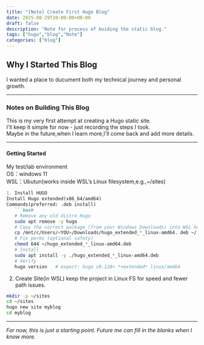 ```yaml
---
title: "[Note] Create First Hugo Blog"
date: 2025-08-29T10:00:00+08:00
draft: false
description: "Note for process of buiding the static blog."
tags: ["hugo","blog","Note"]
categories: ["blog"]
---
```


## Why I Started This Blog
I wanted a place to ducument both my technical journey and personal growth.

---

### Notes on Building This Blog
This is my very first attempt at creating a Hugo static site.  
I'll keep it simple for now - just recording the steps I took.  
Maybe in the future,when I learn more,I'll come back and add more details.

---

#### Getting Started
My test/lab environment  
OS：windows 11  
WSL：Ubutun(works inside WSL’s Linux filesystem,e.g.,~/sites)  

```markdown
1. Install HUGO  
Install Hugo extended(x86_64/amd64)
Commands(preferred: .deb install)
   ```bash
   # Remove any old distro Hugo
   sudo apt remove -y hugo   
   # Copy the correct package (from your Windows Downloads) into WSL home
   cp /mnt/c/Users/<YOU>/Downloads/hugo_extended_*_linux-amd64. deb ~/
   # Fix perms (optional safety)
   chmod 644 ~/hugo_extended_*_linux-amd64.deb
   # Install
   sudo apt install -y ./hugo_extended_*_linux-amd64.deb
   # Verify
   hugo version   # expect: hugo v0.128+ *+extended* linux/amd64
   ```
2. Create Site(in WSL)
keep the project in Linux FS for speed and fewer path issues.
```bash
mkdir -p ~/sites
cd ~/sites
hugo new site myblog
cd myblog
```

---

*For now, this is just a starting point. Future me can fill in the blanks when I know more.*  